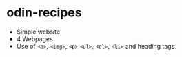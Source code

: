 # odin-recipes

- Simple website
- 4 Webpages
- Use of `<a>`, `<img>`, `<p>` `<ul>`, `<ol>`, `<li>` and heading tags  
